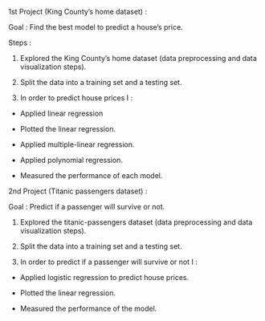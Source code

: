 1st Project (King County’s home dataset) :

Goal : Find the best model to predict a house’s price. 

Steps :

1. Explored the King County’s home dataset (data preprocessing and data visualization steps).

2. Split the data into a training set and a testing set. 

3. In order to predict house prices I :

  - Applied linear regression

  - Plotted the linear regression.  

  - Applied multiple-linear regression. 

  - Applied polynomial regression.

  - Measured the performance of each model.



2nd Project (Titanic passengers dataset) :

Goal : Predict if a passenger will survive or not. 

1. Explored the titanic-passengers dataset (data preprocessing and data visualization steps).

2. Split the data into a training set and a testing set. 

3. In order to predict if a passenger will survive or not I :

  - Applied logistic regression to predict house prices. 

  - Plotted the linear regression. 

  - Measured the performance of the model. 
